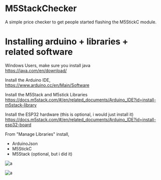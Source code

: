 # M5StackChecker
A simple price checker to get people started flashing the M5StickC module.

# Installing arduino + libraries + related software 

Windows Users, make sure you install java <br>
https://java.com/en/download/

Install the Arduino IDE,<br>
https://www.arduino.cc/en/Main/Software

Install the M5Stack and M5stick Libraries <br>
https://docs.m5stack.com/#/en/related_documents/Arduino_IDE?id=install-m5stack-library

Install the ESP32 hardware (this is optional, i would just install it)<br>https://docs.m5stack.com/#/en/related_documents/Arduino_IDE?id=install-esp32-board


From "Manage Libraries" install,<br>
- ArduinoJson
- M5StickC
- M5Stack (optional, but i did it)

![a](https://i.imgur.com/mCfnhZN.png)


![a](https://ae01.alicdn.com/kf/HTB1VS8ZXWWs3KVjSZFxq6yWUXXai/M5Stickc-Esp32-Pico-Mini-Iot-Development-Board-Finger-Computer-With-A-Color-Lcd-Display.jpg)


